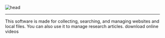 ![head](https://user-images.githubusercontent.com/36077492/110198503-076d6e00-7e8e-11eb-94ef-584e29cdad5d.png)
****
This software is made for collecting, searching, and managing websites and local files.
You can also use it to manage research articles. download online videos
